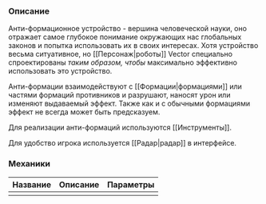 ### Описание
Анти-формационное устройство - вершина человеческой науки, оно отражает самое глубокое понимание окружающих нас глобальных законов и попытка использовать их в своих интересах. Хотя устройство весьма ситуативное, но [[Персонаж|роботы]] Vector специально спроектированы *таким образом, чтобы* максимально эффективно использовать это устройство. 

Анти-формации взаимодействуют с [[Формации|формациями]] или частями формаций противников и разрушают, наносят урон или изменяют выдаваемый эффект. Также как и с обычными формациями эффект не всегда может быть предсказуем.

Для реализации анти-формаций используются [[Инструменты]].

Для удобство игрока используется [[Радар|радар]] в интерфейсе.
### Механики
| Название | Описание | Параметры |
| -------- | -------- | --------- |
|          |          |           |
 
